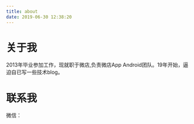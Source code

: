 ```yaml
---
title: about
date: 2019-06-30 12:38:20
---
```

# 关于我
2013年毕业参加工作，现就职于微店,负责微店App Android团队。19年开始，逼迫自已写一些技术blog。

# 联系我

微信：



